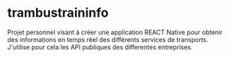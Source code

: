 # trambustraininfo

Projet personnel visant à créer une application REACT Native pour obtenir des informations en temps réel des différents services de transports. J'utilise pour cela les API publiques des differentes entreprises.
